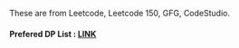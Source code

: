 
These are from Leetcode, Leetcode 150, GFG, CodeStudio.

#### Prefered DP List : [LINK](https://gist.github.com/yashasviyadav1/bd2d2f2413a67247618c75d9f631ded2)
